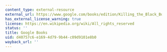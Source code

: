 ```yaml
---
content_type: external-resource
external_url: https://www.google.com/books/edition/Killing_the_Black_Body/nhfSAgAAQBAJ?hl=en&gbpv=1
has_external_license_warning: true
license: https://en.wikipedia.org/wiki/All_rights_reserved
status: ''
title: Google Books
uid: d40757c6-e169-4d79-9b44-c09d9101e8b0
wayback_url: ''
---
```

